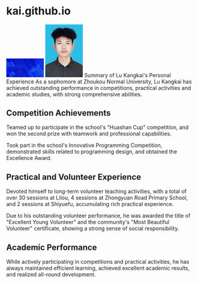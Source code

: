 # kai.github.io
<img src="背景图片.jpg" width="100" alt="背景图片" style="position:relative;z-index: 1; top: 0,left: 0;">
<img src="kk.jpg" width="100" alt="我的kk照片" style="position:relative;z-index:2;top:0px;left:0px;">
Summary of Lu Kangkai's Personal Experience
As a sophomore at Zhoukou Normal University, Lu Kangkai has achieved outstanding performance in competitions, practical activities and academic studies, with strong comprehensive abilities.

## Competition Achievements

Teamed up to participate in the school's "Huashan Cup" competition, and won the second prize with teamwork and professional capabilities.

Took part in the school's Innovative Programming Competition, demonstrated skills related to programming design, and obtained the Excellence Award.

## Practical and Volunteer Experience

Devoted himself to long-term volunteer teaching activities, with a total of over 30 sessions at Lilou, 4 sessions at Zhongyuan Road Primary School, and 2 sessions at Shiyuefu, accumulating rich practical experience.

Due to his outstanding volunteer performance, he was awarded the title of "Excellent Young Volunteer" and the community's "Most Beautiful Volunteer" certificate, showing a strong sense of social responsibility.

## Academic Performance

While actively participating in competitions and practical activities, he has always maintained efficient learning, achieved excellent academic results, and realized all-round development.
